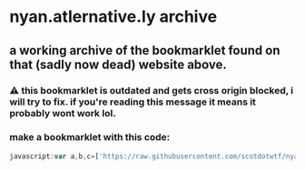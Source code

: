 # nyan.atlernative.ly archive
## a working archive of the bookmarklet found on that (sadly now dead) website above.
### ⚠️ this bookmarklet is outdated and gets cross origin blocked, i will try to fix. if you're reading this message it means it probably wont work lol.
### make a bookmarklet with this code:
```js
javascript:var a,b,c=['https://raw.githubusercontent.com/scotdotwtf/nyan.alternative.ly-archive/main/scripts/jquery.min.js','https://raw.githubusercontent.com/scotdotwtf/nyan.alternative.ly-archive/main/scripts/css-transform.js','https://raw.githubusercontent.com/scotdotwtf/nyan.alternative.ly-archive/main/scripts/jquery-rotate.js','https://raw.githubusercontent.com/scotdotwtf/nyan.alternative.ly-archive/main/scripts/nyan.js'];for(a=0;a!=c.length;a++){b=document.createElement('script');b.src=c[a];document.body.appendChild(b);}void(0);
```